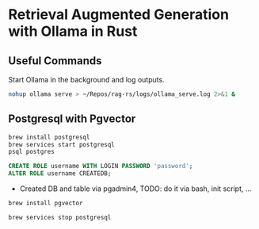 # Retrieval Augmented Generation with Ollama in Rust


## Useful Commands

Start Ollama in the background and log outputs.
```bash
nohup ollama serve > ~/Repos/rag-rs/logs/ollama_serve.log 2>&1 &
```

## Postgresql with Pgvector
```bash
brew install postgresql
brew services start postgresql
psql postgres
```

```sql
CREATE ROLE username WITH LOGIN PASSWORD 'password';
ALTER ROLE username CREATEDB;
```

* Created DB and table via pgadmin4, TODO: do it via bash, init script, ...


```bash
brew install pgvector
```

```bash
brew services stop postgresql
```
